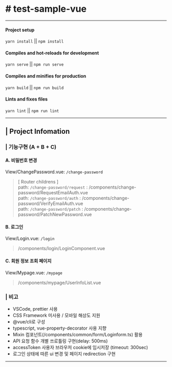 # # test-sample-vue

---

#### Project setup

`yarn install` || `npm install`

#### Compiles and hot-reloads for development

`yarn serve` || `npm run serve`

#### Compiles and minifies for production

`yarn build` || `npm run build`

#### Lints and fixes files

`yarn lint` || `npm run lint`

---

## | Project Infomation

### | 기능구현 (A + B + C)

#### A. 비밀번호 변경

View/ChangePassword.vue: `/change-password`

> [ Router childrens ]  
> path: `/change-password/request` : /components/change-password/RequestEmailAuth.vue  
> path: `/change-password/auth` : /components/change-password/VerifyEmailAuth.vue  
> path: `/change-password/patch` : /components/change-password/PatchNewPassword.vue

#### B. 로그인

View/Login.vue: `/login`

> /components/login/LoginComponent.vue

#### C. 회원 정보 조회 페이지

View/Mypage.vue: `/mypage`

> /components/mypage/UserInfoList.vue

### | 비고

- VSCode, prettier 사용
- CSS Framework 미사용 / 모바일 해상도 지원
- @vue/cli로 구성
- typescript, vue-property-decorator 사용 지향
- Mixin 컴포넌트(/components/common/form/Loginform.ts) 활용
- API 요청 함수 개별 쓰로틀링 구현(delay: 500ms)
- accessToken 사용자 브라우저 cookie에 임시저장 (timeout: 300sec)
- 로그인 상태에 따른 ui 변경 및 페이지 redirection 구현

---
